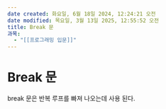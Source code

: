 ```yaml
---
date created: 화요일, 6월 18일 2024, 12:24:21 오전
date modified: 목요일, 3월 13일 2025, 12:55:52 오전
title: Break 문
과목:
  - "[[프로그래밍 입문]]"
---
```


# Break 문

break 문은 반복 루프를 빠져 나오는데 사용 된다.
